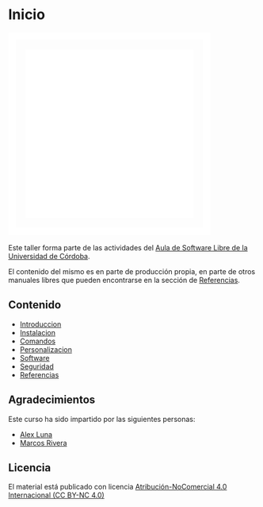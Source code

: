 # Inicio

![Aula Software Libre de la UCO](images/logo-cuadrado-invertido.svg)


Este taller forma parte de las actividades del [Aula de Software Libre de la
Universidad de Córdoba](https://www.uco.es/aulasoftwarelibre).

El contenido del mismo es en parte de producción propia, en parte de otros
manuales libres que pueden encontrarse en la sección de [Referencias](/referencias).

## Contenido

- [Introduccion](introduccion)
- [Instalacion](instalacion)
- [Comandos](comandos)
- [Personalizacion](personalizacion)
- [Software](software)
- [Seguridad](seguridad)
- [Referencias](referencias)

## Agradecimientos

Este curso ha sido impartido por las siguientes personas:

- [Alex Luna](https://github.com/AlexLunaP)
- [Marcos Rivera](https://github.com/MarcosRigal)

## Licencia

El material está publicado con licencia [Atribución-NoComercial 4.0 Internacional (CC BY-NC 4.0)](https://creativecommons.org/licenses/by-nc/4.0/deed.es)